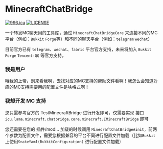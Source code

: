 # MinecraftChatBridge

[![996.icu](https://img.shields.io/badge/link-996.icu-red.svg)](https://996.icu)
[![LICENSE](https://img.shields.io/badge/license-Anti%20996-blue.svg)](https://github.com/996icu/996.ICU/blob/master/LICENSE)

一个转发MC聊天用的工具库，通过 `MinecraftChatBridgeCore` 来连接不同的MC平台（例如：`Bukkit` `Forge`等）和不同的聊天平台（例如：`telegram` `wechat`）

目前官方已有 `telegram`、`wechat`、`fabric`  平台官方支持，未来将加入 `Bukkit` `Forge` `Tencent-QQ` 等官方支持。

### 我是用户
哦我的上帝，别来看我啊，去找对应的MC支持的帮助文件看啊！我怎么会知道对应的MC支持需要用的配置文件是啥格式啊！

### 我想开发 MC 支持
您只需参考官方的 TestMinecraftBridge 进行开发即可，仅需要实现 接口`icu.lama.minecraft.chatbridge.core.minecraft.IMinecraftBridge` 即可

您还需要在您的 插件/mod... 加载的时候调用 `MinecraftChatBridge#init`，前两个参数为配置文件，需要您根据兼容的平台不同进行配置文件加载（比如`Bukkit`上使用`SnakeYaml(BukkitConfiguration)` 进行配置文件加载）
